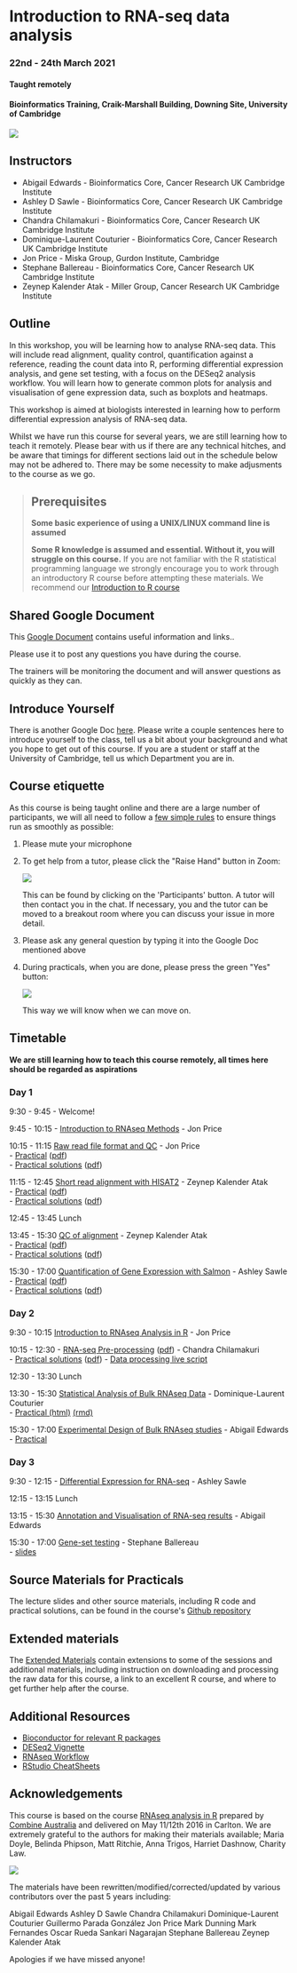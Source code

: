 # Introduction to RNA-seq data analysis 
### 22nd - 24th March 2021
#### Taught remotely
#### Bioinformatics Training, Craik-Marshall Building, Downing Site, University of Cambridge

![](images/CRUK_Cambridge_Major_Centre_logo.jpg)

## Instructors

* Abigail Edwards - Bioinformatics Core, Cancer Research UK Cambridge Institute
* Ashley D Sawle - Bioinformatics Core, Cancer Research UK Cambridge Institute
* Chandra Chilamakuri - Bioinformatics Core, Cancer Research UK Cambridge Institute
* Dominique-Laurent Couturier - Bioinformatics Core, Cancer Research UK Cambridge Institute 
* Jon Price - Miska Group, Gurdon Institute, Cambridge
* Stephane Ballereau - Bioinformatics Core, Cancer Research UK Cambridge Institute
* Zeynep Kalender Atak - Miller Group, Cancer Research UK Cambridge Institute

## Outline

In this workshop, you will be learning how to analyse RNA-seq data. This will
include read alignment, quality control, quantification against a reference,
reading the count data into R, performing differential expression analysis, and
gene set testing, with a focus on the DESeq2 analysis workflow. You will learn
how to generate common plots for analysis and visualisation of gene expression
data, such as boxplots and heatmaps. 

This workshop is aimed at biologists interested in learning how to perform
differential expression analysis of RNA-seq data. 

Whilst we have run this course for several years, we are still learning how to
teach it remotely.  Please bear with us if there are any technical hitches, and
be aware that timings for different sections laid out in the schedule below may
not be adhered to. There may be some necessity to make adjusments to the course
as we go.

> ## Prerequisites
>
> __**Some basic experience of using a UNIX/LINUX command line is assumed**__
> 
> __**Some R knowledge is assumed and essential. Without it, you
> will struggle on this course.**__ 
> If you are not familiar with the R statistical programming language we
> strongly encourage you to work through an introductory R course before
> attempting these materials.
> We recommend our [Introduction to R course](https://bioinformatics-core-shared-training.github.io/r-intro/)

## Shared Google Document

This 
<a href="https://docs.google.com/document/d/1IVA-m22xtWxYusdG-giIFAk0AzC9F2E6k8I-YfBRoVM" target="_blank">Google Document</a> contains useful information and links.. 

Please use it to post any questions you have during the course.

The trainers will be monitoring the document and will answer questions as quickly
as they can.

## Introduce Yourself

There is another Google Doc 
<a href="https://docs.google.com/document/d/13HGBzBK_5ePGVEpo6oMD-p2kTuUIb832ZQlp0tieluU/edit#" target="_blank">here</a>. 
Please write a couple sentences here to introduce yourself to the class, tell
us a bit about your background and what you hope to get out of this course.  If
you are a student or staff at the University of Cambridge, tell us which
Department you are in.


## Course etiquette

As this course is being taught online and there are a large number of participants,
we will all need to follow a [few simple rules](https://docs.google.com/presentation/d/e/2PACX-1vQv9nTlsdRC9iZJU138tLL1jrwNoryp8P-FnXxb_ugOOWjbav4QHTLYLLZj2KK4kTO0_3x3VlzSdrUu/pub?start=false&loop=false&delayms=3000) to ensure things run as smoothly as possible:

1. Please mute your microphone

2. To get help from a tutor, please click the "Raise Hand" button in Zoom:

    ![](images/raise_hand.png)
   
   This can be found by clicking on the 'Participants' button. A tutor will
   then contact you in the chat. If necessary, you and the tutor can be moved
   to a breakout room where you can discuss your issue in more detail.

3. Please ask any general question by typing it into the Google Doc mentioned above

4. During practicals, when you are done, please press the green "Yes" button: 
    
    ![](images/yes_button.png)

   This way we will know when we can move on.

## Timetable

**We are still learning how to teach this course remotely, all times here should be
regarded as aspirations**

### Day 1

9:30 - 9:45 - Welcome! <!-- Ash -->

9:45 - 10:15 - [Introduction to RNAseq 
Methods](Markdowns/01_Introduction_to_RNAseq_Methods.html) - Jon Price

10:15 - 11:15 [Raw read file format and 
QC](Markdowns/02_FastQC_introduction.html)  - Jon Price  
    - [Practical](Markdowns/02_FastQC_practical.html) ([pdf](Markdowns/02_FastQC_practical.pdf))   
    - [Practical solutions](Markdowns/02_FastQC_practical.Solutions.html) ([pdf](Markdowns/02_FastQC_practical.Solutions.pdf))

11:15 - 12:45 [Short read alignment with 
HISAT2](Markdowns/03_Alignment_with_HISAT2_introduction.html) - Zeynep Kalender Atak  
    - [Practical](Markdowns/03_Alignment_with_HISAT2_practical.html)  ([pdf](Markdowns/03_Alignment_with_HISAT2_practical.pdf))    
    - [Practical solutions](Markdowns/03_Alignment_with_HISAT2_practical.Solutions.html) ([pdf](Markdowns/03_Alignment_with_HISAT2_practical.Solutions.pdf))

12:45 - 13:45 Lunch

13:45 - 15:30 [QC of alignment](Markdowns/04_QC_of_aligned_reads_introduction.html) - Zeynep Kalender Atak  
    - [Practical](Markdowns/04_QC_of_aligned_reads_practical.html) ([pdf](Markdowns/04_QC_of_aligned_reads_practical.pdf))  
    - [Practical solutions](Markdowns/04_QC_of_aligned_reads_practical.Solutions.html) ([pdf](Markdowns/04_QC_of_aligned_reads_practical.Solutions.pdf))

15:30 - 17:00 [Quantification of Gene Expression with Salmon](Markdowns/05_Quantification_with_Salmon_introduction.html) - Ashley Sawle  
    - [Practical](Markdowns/05_Quantification_with_Salmon_practical.html)  ([pdf](Markdowns/05_Quantification_with_Salmon_practical.pdf))  
    - [Practical solutions](Markdowns/05_Quantification_with_Salmon_practical.Solutions.html) ([pdf](Markdowns/05_Quantification_with_Salmon_practical.Solutions.pdf))

### Day 2

9:30 - 10:15  [Introduction to RNAseq Analysis in 
R](Markdowns/06_Introduction_to_RNAseq_Analysis_in_R.html) - Jon Price  

10:15 - 12:30 - [RNA-seq 
Pre-processing](Markdowns/07_Data_Exploration.html) ([pdf](Markdowns/07_Data_Exploration.pdf)) - Chandra Chilamakuri   
    - [Practical solutions](Markdowns/07_Data_Exploration.Solutions.html) ([pdf](Markdowns/07_Data_Exploration.Solutions.pdf))
    - [Data processing live script]( additional_scripts/data_exploration_live_script.R)

12:30 - 13:30 Lunch

13:30 - 15:30 [Statistical Analysis of Bulk RNAseq Data](Markdowns/StatsRNAseq_Couturier.pdf) - Dominique-Laurent  
Couturier        
    - [Practical (html)](Markdowns/StatsRNAseq_Couturier.html) [(rmd)](Markdowns/StatsRNAseq_Couturier.Rmd)  

15:30 - 17:00 [Experimental Design of Bulk RNAseq studies](additional_scripts/ExperimentalDesignCourse_Edwards_23-03-2021.pptx) - Abigail Edwards    
    - [Practical](additional_scripts/RNAseq_ExperimentalDesignPractical.pdf)    
    <!-- - [Answers](additional_scripts/RNAseq_ExperimentalDesignPractical_Answers.pdf) -->

### Day 3

9:30 - 12:15 - [Differential Expression for
RNA-seq](Markdowns/10_DE_analysis_with_DESeq2.html) - Ashley Sawle   
   <!-- - [practical solutions](Markdowns/10_DE_analysis_with_DESeq2.Solutions.html)   -->

12:15 - 13:15 Lunch

13:15 - 15:30 [Annotation and Visualisation of RNA-seq
results](Markdowns/11_Annotation_and_Visualisation.html) - Abigail Edwards    
   <!-- - [practical solutions](Markdowns/11_Annotation_and_Visualisation_Solutions.html) -->

15:30 - 17:00 [Gene-set testing]() - Stephane Ballereau    
    - [slides](Markdowns/12_Gene_set_testing_introduction.html)
   <!-- - [practical solutions]() -->

<!-- Goodbye: Ash -->

## Source Materials for Practicals

The lecture slides and other source materials, including R code and 
practical solutions, can be found in the course's [Github 
repository](https://github.com/bioinformatics-core-shared-training/Bulk_RNAseq_Course_2021)

## Extended materials

The [Extended Materials](Extended_index.md) contain extensions to some of the
sessions and additional materials, including instruction on downloading and
processing the raw data for this course, a link to an excellent R course, and
where to get further help after the course.

## Additional Resources

* [Bioconductor for relevant R packages](https://bioconductor.org/)
* [DESeq2 Vignette](https://bioconductor.org/packages/release/bioc/vignettes/DESeq2/inst/doc/DESeq2.html)  
* [RNAseq Workflow](http://master.bioconductor.org/packages/release/workflows/vignettes/rnaseqGene/inst/doc/rnaseqGene.html)  
* [RStudio CheatSheets](https://rstudio.com/resources/cheatsheets/)

## Acknowledgements

This course is based on the course [RNAseq analysis in
R](http://combine-australia.github.io/2016-05-11-RNAseq/) prepared by [Combine
Australia](https://combine.org.au/) and delivered on May 11/12th 2016 in
Carlton. We are extremely grateful to the authors for making their materials
available; Maria Doyle, Belinda Phipson, Matt Ritchie, Anna Trigos, Harriet
Dashnow, Charity Law.

![](images/combine_banner_small.png)

The materials have been rewritten/modified/corrected/updated by various
contributors over the past 5 years including:

Abigail Edwards
Ashley D Sawle
Chandra Chilamakuri
Dominique-Laurent Couturier
Guillermo Parada González
Jon Price
Mark Dunning
Mark Fernandes
Oscar Rueda
Sankari Nagarajan
Stephane Ballereau
Zeynep Kalender Atak

Apologies if we have missed anyone!
